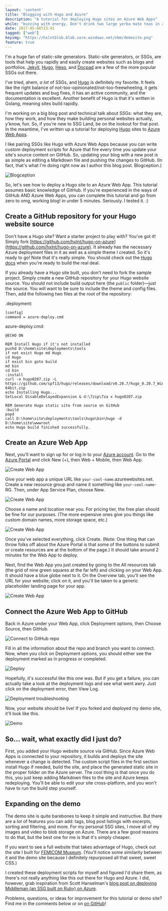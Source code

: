 ```yaml
---
layout: 'content'
title: "Blogging with Hugo and Azure"
description: "A tutorial for deploying Hugo sites on Azure Web Apps"
while: "buzzing with energy. Don't drink two large yerba mate teas in a day, kids."
date: 2017-05-06T23:41
tagged: ["web"]
keyimg: "https://hxlntblob.blob.core.windows.net/nbm/demosite.png"
feature: true
---
```


I'm a huge fan of static-site generators. Static-site generators, or SSGs, are tools that help you rapidly and easily create websites such as blogs and portfolios. [Jekyll](https://jekyllrb.com/), [Hugo](http://gohugo.io), [Hexo](http://hexo.io), and [Docpad](http://docpad.org) are a few of the more popular SSGs out there.

I've tried, ahem, *a lot* of SSGs, and [Hugo](http://gohugo.io) is definitely my favorite. It feels like the right balance of not-too-opinionated/not-too-freewheeling, it gets frequent updates and bug fixes, it has an active community, and the documentation is excellent. Another benefit of Hugo is that it's written in Golang, meaning sites build rapidly.

I'm working on a big blog post and technical talk about SSGs: what they are, how they work, and how they make building personal websites actually, y'know, fun. So, if you're new to SSG Land, be on the lookout for that post. In the meantime, I've written up a tutorial for deploying [Hugo](http://gohugo.io) sites to [Azure Web Apps](http://azure.microsoft.com).

I like pairing SSGs like Hugo with Azure Web Apps because you can write custom deployment scripts for Azure that fire every time you update your site's source content on GitHub. So, updating your blog with a new post is as simple as editing a Markdown file and pushing the changes to GitHub. (In fact, that's what I'm doing right now as I author this blog post. Blogception.)

![Blogception](https://hxlntblob.blob.core.windows.net/nbm/blogging.png)

So, let's see how to deploy a Hugo site to an Azure Web App. This tutorial assumes basic knowledge of GitHub. If you're experienced in the ways of GitHub AND Azure Web Apps, you can complete this tutorial and go from zero to omg, working blog! in under 5 minutes. Seriously. I tested it. :)


## Create a GitHub repository for your Hugo website source

Don't have a Hugo site? Want a starter project to play with? You've got it! Simply fork [https://github.com/hxlnt/hugo-on-azure](https://github.com/hxlnt/hugo-on-azure). It already has the necessary Azure deployment files in it as well as a simple theme I created. So it's ready to go! Note that it's really simple. You should check out the [Hugo docs](http://gohugo.io) when you're ready to build the real deal.

If you already have a Hugo site built, you don't need to fork the sample project. Simply create a new GitHub repository for your Hugo website source. You should not include build output here (the `public` folder)&mdash;just the source. You will want to be sure to include the theme and config files. Then, add the following two files at the root of the repository:

.deployment:
```
[config]
command = azure-deploy.cmd
```

azure-deploy.cmd:
```
@ECHO ON

REM Install Hugo if it's not installed
pushd D:\home\site\deployments\tools 
if not exist Hugo md Hugo
cd Hugo 
if exist bin goto build
md bin
cd bin
:install
curl -o hugo0207.zip -L https://github.com/spf13/hugo/releases/download/v0.20.7/hugo_0.20.7_Windows-64bit.zip
echo Installing Hugo...
SetLocal DisableDelayedExpansion & d:\7zip\7za x hugo0207.zip

REM Generate Hugo static site from source on GitHub
:build
popd
call D:\home\site\deployments\tools\hugo\bin\hugo -d D:\home\site\wwwroot
echo Hugo build finished successfully.
```


## Create an Azure Web App

Next, you'll want to sign up for or log in to your [Azure account](http://azure.microsoft.com). Go to the [Azure Portal](http://portal.azure.com) and click New (+), then Web + Mobile, then Web App.

![Create Web App](https://hxlntblob.blob.core.windows.net/nbm/webapp.png)

Give your web app a unique URL like `your-cool-name`.azurewebsites.net. Create a new resource group and name it something like `your-cool-name`-RG. Then, under App Service Plan, choose New. 

![Create Web App](https://hxlntblob.blob.core.windows.net/nbm/webapp2.png)

Choose a name and location near you. For pricing tier, the free plan should be fine for our purposes. (The more expensive ones give you things like custom domain names, more storage space, etc.) 

![Create Web App](https://hxlntblob.blob.core.windows.net/nbm/webapp3.png)

Once you've selected everything, click Create. (Note: One thing that can throw folks off about the Azure Portal is that some of the buttons to submit or create resources are at the bottom of the page.) It should take around 2 minutes for the Web App to deploy.

Next, find the Web App you just created by going to the All resources tab (the grid of nine green squares at the far left) and clicking on your Web App. It should have a blue globe next to it. On the Overview tab, you'll see the URL for your website; click on it, and you'll be taken to a generic placeholder landing page for your app.

![Create Web App](https://hxlntblob.blob.core.windows.net/nbm/webapp4.png)


## Connect the Azure Web App to GitHub

Back in Azure under your Web App, click Deployment options, then Choose Source, then GitHub.

![Connect to GitHub repo](https://hxlntblob.blob.core.windows.net/nbm/webapp5.png)

Fill in all the information about the repo and branch you want to connect. Now, when you click on Deployment options, you should either see the deployment marked as in progress or completed.

![Deploy](https://hxlntblob.blob.core.windows.net/nbm/deploy.png)

Hopefully, it's successful like this one was. But if you get a failure, you can actually take a look at the deployment logs and see what went awry. Just click on the deployment error, then View Log.

![Deployment troubleshooting](https://hxlntblob.blob.core.windows.net/nbm/logs.png)

Now, your website should be live! If you forked and deployed my demo site, it'll look like this.

![Demo](https://hxlntblob.blob.core.windows.net/nbm/demosite.png)

## So... wait, what exactly did I just do?

First, you added your Hugo website source via GitHub. Since Azure Web Apps is connected to your repository, it builds and deploys the site whenever a change is detected. The custom script files in the first section install Hugo if needed, build the site, and place the generated static site in the proper folder on the Azure server. The cool thing is that once you do this, you just keep adding Markdown files to the site and Azure keeps redeploying. You'll be able to edit your site cross-platform, and you won't have to run the build step yourself.

## Expanding on the demo

The demo site is quite barebones to keep it simple and instructive. But there are a *lot* of features you can add: tags, blog post listings with excerpts, sorting and filtering, and more. For my personal SSG sites, I move all of my images and video to blob storage on Azure. There are a few good reasons to do that, but the best one for me is that it's simply cheaper. 

If you want to see a full website that takes advantage of Hugo, check out the site I built for [FEMICOM Museum](http://www.femicom.org). (You'll notice some similarity between it and the demo site because I definitely repurposed all that sweet, sweet CSS.)

I created these deployment scripts for myself and figured I'd share them, as there's not really anything like this out there for Hugo and Azure. I did, however, grab inspiration from Scott Hanselman's [blog post on deploying Middleman (an SSG built on Ruby) on Azure](https://www.hanselman.com/blog/RunningTheRubyMiddlemanStaticSiteGeneratorOnMicrosoftAzure.aspx). 

Problems, questions, or ideas for improvement for this tutorial or demo site? Find me in the comments below or on [on GitHub](https://github.com/hxlnt/hugo-on-azure)!

